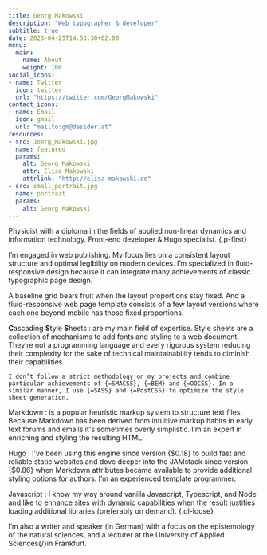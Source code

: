 ```yaml
---
title: Georg Makowski
description: "Web typographer & developer"
subtitle: true
date: 2023-04-25T14:53:30+02:00
menu:
  main:
    name: About
    weight: 100
social_icons:
- name: Twitter
  icon: twitter
  url: "https://twitter.com/GeorgMakowski"
contact_icons:
- name: Email
  icon: gmail
  url: "mailto:gm@desider.at"
resources:
- src: Joerg_Makowski.jpg
  name: featured
  params:
    alt: Georg Makowski
    attr: Elisa Makowski
    attrlink: "http://elisa-makowski.de"
- src: small_portrait.jpg
  name: portrait
  params:
    alt: Georg Makowski
---
```


Physicist with a diploma in the fields of applied non-linear dynamics and information technology. Front-end developer & Hugo specialist.
{.p-first}
<!--more-->

I’m engaged in web publishing. My focus lies on a consistent layout structure and optimal legibility on modern devices. I’m specialized in fluid-responsive design because it can integrate many achievements of classic typographic page design.

A baseline grid bears fruit when the layout proportions stay fixed. And a fluid-responsive web page template consists of a few layout versions where each one beyond mobile has those fixed proportions.

**C**ascading **S**tyle **S**heets
: are my main field of expertise. Style sheets are a collection of mechanisms to add fonts and styling to a web document. They’re not a programming language and every rigorous system reducing their complexity for the sake of technical maintainability tends to diminish their capabilities.

    I don’t follow a strict methodology on my projects and combine particular achievements of {=SMACSS}, {=BEM} and {=OOCSS}. In a similar manner, I use {=SASS} and {=PostCSS} to optimize the style sheet generation.

Markdown
: is a popular heuristic markup system to structure text files. Because Markdown has been derived from intuitive markup habits in early text forums and emails it's sometimes overly simplistic. I’m an expert in enriching and styling the resulting HTML.

Hugo
: I’ve been using this engine since version {$0.18} to build fast and reliable static websites and dove deeper into the JAMstack since version {$0.86} when Markdown attributes became available to provide additional styling options for authors. I’m an experienced template programmer.

Javascript
: I know my way around vanilla Javascript, Typescript, and Node and like to enhance sites with dynamic capabilities when the result justifies loading additional libraries (preferably on demand).
{.dl-loose}

I’m also a writer and speaker (in German) with a focus on the epistemology of the natural sciences, and a lecturer at the University of Applied Sciences{/}in Frankfurt.
